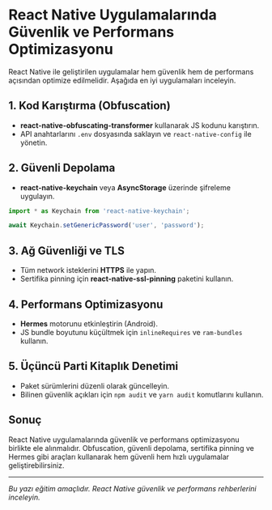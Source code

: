# React Native Uygulamalarında Güvenlik ve Performans Optimizasyonu

React Native ile geliştirilen uygulamalar hem güvenlik hem de performans açısından optimize edilmelidir. Aşağıda en iyi uygulamaları inceleyin.

## 1. Kod Karıştırma (Obfuscation)

- **react-native-obfuscating-transformer** kullanarak JS kodunu karıştırın.
- API anahtarlarını `.env` dosyasında saklayın ve `react-native-config` ile yönetin.

## 2. Güvenli Depolama

- **react-native-keychain** veya **AsyncStorage** üzerinde şifreleme uygulayın.

```javascript
import * as Keychain from 'react-native-keychain';

await Keychain.setGenericPassword('user', 'password');
```

## 3. Ağ Güvenliği ve TLS

- Tüm network isteklerini **HTTPS** ile yapın.
- Sertifika pinning için **react-native-ssl-pinning** paketini kullanın.

## 4. Performans Optimizasyonu

- **Hermes** motorunu etkinleştirin (Android).
- JS bundle boyutunu küçültmek için `inlineRequires` ve `ram-bundles` kullanın.

## 5. Üçüncü Parti Kitaplık Denetimi

- Paket sürümlerini düzenli olarak güncelleyin.
- Bilinen güvenlik açıkları için `npm audit` ve `yarn audit` komutlarını kullanın.

## Sonuç

React Native uygulamalarında güvenlik ve performans optimizasyonu birlikte ele alınmalıdır. Obfuscation, güvenli depolama, sertifika pinning ve Hermes gibi araçları kullanarak hem güvenli hem hızlı uygulamalar geliştirebilirsiniz.

---

*Bu yazı eğitim amaçlıdır. React Native güvenlik ve performans rehberlerini inceleyin.* 